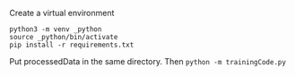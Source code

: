 Create a virtual environment
```
python3 -m venv _python
source _python/bin/activate
pip install -r requirements.txt
```


Put processedData in the same directory. Then `python -m trainingCode.py`
